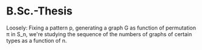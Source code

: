 # B.Sc.-Thesis
Loosely: Fixing a pattern p, generating a graph G as function of permutation π in S_n, we're studying the sequence of the numbers of graphs of certain types as a function of n.
